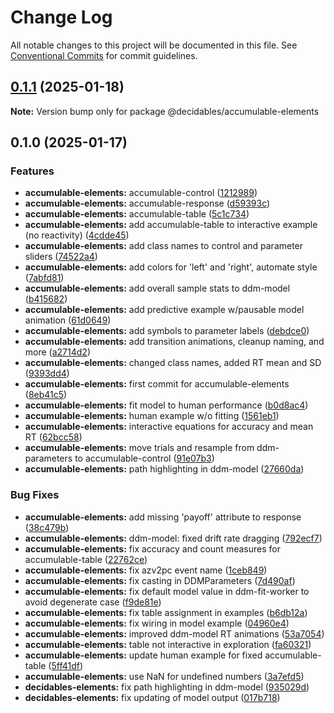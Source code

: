 # Change Log

All notable changes to this project will be documented in this file.
See [Conventional Commits](https://conventionalcommits.org) for commit guidelines.

## [0.1.1](https://github.com/decidables/decidables/compare/@decidables/accumulable-elements@0.1.0...@decidables/accumulable-elements@0.1.1) (2025-01-18)

**Note:** Version bump only for package @decidables/accumulable-elements





## 0.1.0 (2025-01-17)


### Features

* **accumulable-elements:** accumulable-control ([1212989](https://github.com/decidables/decidables/commit/121298937ec29c274dc68c000274e38280998829))
* **accumulable-elements:** accumulable-response ([d59393c](https://github.com/decidables/decidables/commit/d59393cbe7a448dc133842b50183f0b22ae5bca1))
* **accumulable-elements:** accumulable-table ([5c1c734](https://github.com/decidables/decidables/commit/5c1c73463e4a549fe3161dcd0e5d3fa2e513df31))
* **accumulable-elements:** add accumulable-table to interactive example (no reactivity) ([4cdde45](https://github.com/decidables/decidables/commit/4cdde45ddf34e7c210a0854954e4d71516b0c6fa))
* **accumulable-elements:** add class names to control and parameter sliders ([74522a4](https://github.com/decidables/decidables/commit/74522a4c71a90db5b71e5e814a3f5d20e8977466))
* **accumulable-elements:** add colors for 'left' and 'right', automate style ([7abfd81](https://github.com/decidables/decidables/commit/7abfd814270a0b8962770eb6ecf4f043eba49ada))
* **accumulable-elements:** add overall sample stats to ddm-model ([b415682](https://github.com/decidables/decidables/commit/b4156825d0b92db584d1bbc66236c88dd6c604d6))
* **accumulable-elements:** add predictive example w/pausable model animation ([61d0649](https://github.com/decidables/decidables/commit/61d06493e567ae6ef8d06c0da77f1cd62ea0489b))
* **accumulable-elements:** add symbols to parameter labels ([debdce0](https://github.com/decidables/decidables/commit/debdce0c0f22895d08d6bd72104db115e383f8f3))
* **accumulable-elements:** add transition animations, cleanup naming, and more ([a2714d2](https://github.com/decidables/decidables/commit/a2714d25045ac724ae26ba9a6f40f41c5d89497f))
* **accumulable-elements:** changed class names, added RT mean and SD ([9393dd4](https://github.com/decidables/decidables/commit/9393dd42f114f55257848be18eecf0c25ab22631))
* **accumulable-elements:** first commit for accumulable-elements ([8eb41c5](https://github.com/decidables/decidables/commit/8eb41c5c2c2accb0df718db4ddf1a29a61a9a86b))
* **accumulable-elements:** fit model to human performance ([b0d8ac4](https://github.com/decidables/decidables/commit/b0d8ac4f2f50d387dfbac0365a632923935066a7))
* **accumulable-elements:** human example w/o fitting ([1561eb1](https://github.com/decidables/decidables/commit/1561eb1164e549e2efff4e6532bfed19cb8972c2))
* **accumulable-elements:** interactive equations for accuracy and mean RT ([62bcc58](https://github.com/decidables/decidables/commit/62bcc581843e737db42b8b880865ba91175c189c))
* **accumulable-elements:** move trials and resample from ddm-parameters to accumulable-control ([91e07b3](https://github.com/decidables/decidables/commit/91e07b3397a8e642049dcee9fe9bd7709ec1228f))
* **accumulable-elements:** path highlighting in ddm-model ([27660da](https://github.com/decidables/decidables/commit/27660dab87b1c611c1cfc742e1d83997869e5be9))


### Bug Fixes

* **accumulable-elements:** add missing 'payoff' attribute to response ([38c479b](https://github.com/decidables/decidables/commit/38c479b00bfba36305a464119d4824e04d1a4918))
* **accumulable-elements:** ddm-model: fixed drift rate dragging ([792ecf7](https://github.com/decidables/decidables/commit/792ecf76a14237a3a4fed46f9e1a02760aa1d417))
* **accumulable-elements:** fix accuracy and count measures for accumulable-table ([22762ce](https://github.com/decidables/decidables/commit/22762ce1bd8d6a645daa40075687e73c76c8bf2e))
* **accumulable-elements:** fix azv2pc event name ([1ceb849](https://github.com/decidables/decidables/commit/1ceb849c4726def109f67b45cf22862135135e29))
* **accumulable-elements:** fix casting in DDMParameters ([7d490af](https://github.com/decidables/decidables/commit/7d490af4960fe063ad6b863c1872fe7e2d74250b))
* **accumulable-elements:** fix default model value in ddm-fit-worker to avoid degenerate case ([f9de81e](https://github.com/decidables/decidables/commit/f9de81e63cbe55b69a39578091bd98b12d42086e))
* **accumulable-elements:** fix table assignment in examples ([b6db12a](https://github.com/decidables/decidables/commit/b6db12a38f06f6940fc2b53c0c95628d59259f9d))
* **accumulable-elements:** fix wiring in model example ([04960e4](https://github.com/decidables/decidables/commit/04960e4d530a01781c97b8dc9392fda434ac98e1))
* **accumulable-elements:** improved ddm-model RT animations ([53a7054](https://github.com/decidables/decidables/commit/53a705468f7c46bb065dc3d86e79e0f02ad3ed65))
* **accumulable-elements:** table not interactive in exploration ([fa60321](https://github.com/decidables/decidables/commit/fa60321cd99f6a6e423d6899a6d250ebad183164))
* **accumulable-elements:** update human example for fixed accumulable-table ([5ff41df](https://github.com/decidables/decidables/commit/5ff41df5123aa1faed04f3e7d2a06d1a0167bd07))
* **accumulable-elements:** use NaN for undefined numbers ([3a7efd5](https://github.com/decidables/decidables/commit/3a7efd5b542d0b31ffb373ee1737daf7523dc27d))
* **decidables-elements:** fix path highlighting in ddm-model ([935029d](https://github.com/decidables/decidables/commit/935029d3c82076b25e86a5954444d3047c71cd2e))
* **decidables-elements:** fix updating of model output ([017b718](https://github.com/decidables/decidables/commit/017b71855c9b4078ec80fceba908bf047eafc6eb))
